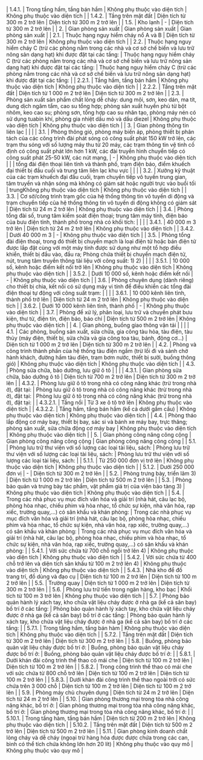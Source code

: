 | 1.4.1. | Trong tầng hầm, tầng bán hầm                                                                                                                                                                                                                                                                                                   | Không phụ thuộc vào diện tích                                                                                                           | Không phụ thuộc vào diện tích                                                                                                           |
| 1.4.2. | Tầng trên mặt đất                                                                                                                                                                                                                                                                                                              | Diện tích từ 300 m 2 trở lên                                                                                                            | Diện tích từ 300 m 2 trở lên                                                                                                            |
| 1.5.   | Kho lạnh                                                                                                                                                                                                                                                                                                                       | -                                                                                                                                       | Diện tích từ 300 m 2 trở lên                                                                                                            |
| 2.     | Gian phòng sản xuất                                                                                                                                                                                                                                                                                                            | Gian phòng sản xuất                                                                                                                     | Gian phòng sản xuất                                                                                                                     |
| 2.1.   | Thuộc hạng nguy hiểm cháy nổ A và B                                                                                                                                                                                                                                                                                            | Diện tích từ 300 m 2 trở lên                                                                                                            | Không phụ thuộc vào diện tích                                                                                                           |
| 2.2.   | Thuộc hạng nguy hiểm cháy C (trừ các phòng nằm trong các nhà và cơ sở chế biến và lưu trữ nông sản dạng hạt) khi được đặt tại các tầng:                                                                                                                                                                                        | Thuộc hạng nguy hiểm cháy C (trừ các phòng nằm trong các nhà và cơ sở chế biến và lưu trữ nông sản dạng hạt) khi được đặt tại các tầng: | Thuộc hạng nguy hiểm cháy C (trừ các phòng nằm trong các nhà và cơ sở chế biến và lưu trữ nông sản dạng hạt) khi được đặt tại các tầng: |
| 2.2.1. | Tầng hầm, tầng bán hầm                                                                                                                                                                                                                                                                                                         | Không phụ thuộc vào diện tích                                                                                                           | Không phụ thuộc vào diện tích                                                                                                           |
| 2.2.2. | Tầng trên mặt đất                                                                                                                                                                                                                                                                                                              | Diện tích từ 1 000 m 2 trở lên                                                                                                          | Diện tích từ 300 m 2 trở lên                                                                                                            |
| 2.3.   | Phòng sản xuất sản phẩm chất lỏng dễ cháy: dung môi, sơn, keo dán, ma tít, dung dịch ngâm tẩm, cao su tổng hợp; phòng sản xuất huyền phù từ bột nhôm, keo cao su; phòng sơn, tổng hợp cao su nhân tạo, phòng máy nén có sử dụng tuabin khí, phòng gia nhiệt dầu mỏ và dầu diezel                                               | Không phụ thuộc vào diện tích                                                                                                           | Không phụ thuộc vào diện tích                                                                                                           |
| 3.     | Gian phòng thông tin liên lạc                                                                                                                                                                                                                                                                                                  |                                                                                                                                         |                                                                                                                                         |
| 3.1.   | Phòng thông gió, phòng máy biến áp, phòng thiết bị phân tách của các công trình đài phát sóng có công suất phát 150 kW trở lên, các trạm thu sóng với số lượng máy thu từ 20 máy, các trạm thông tin vệ tinh cố định có công suất phát lớn hơn 1 kW, các đài truyền hình chuyển tiếp có công suất phát 25-50 kW, các nút mạng, | -                                                                                                                                       | Không phụ thuộc vào diện tích                                                                                                           |
|          | tổng đài điện thoại liên tỉnh và thành phố, trạm điện báo, điểm khuếch đại thiết bị đầu cuối và trung tâm liên lạc khu vực                                                                                                                                                                        |                                                                            |                                                                            |
| 3.2.     | Xưởng kỹ thuật của các trạm khuếch đại đầu cuối, trạm chuyển tiếp vô tuyến trung gian, tâm truyền và nhận sóng mà không có giám sát hoặc người trực vào buổi tối                                                                                                                                  | trungKhông phụ thuộc vào diện tích                                         | Không phụ thuộc vào diện tích                                              |
| 3.3.     | Cơ sở/công trình trạm gốc của hệ thống thông tin vô tuyến di động và trạm chuyển tiếp của hệ thống thông tin vô tuyến di động không có giám sát                                                                                                                                                   | Diện tích từ 24 m 2 trở lên                                                | Không phụ thuộc vào diện tích                                              |
| 3.4.     | Phòng tổng đài số, trung tâm kiểm soát điện thoại; trung tâm máy tính, điện báo của bưu điện tỉnh, thành phố trong nhà có khối tích:                                                                                                                                                              |                                                                            |                                                                            |
| 3.4.1.   | 40 000 m 3 trở lên                                                                                                                                                                                                                                                                                | Diện tích từ 24 m 2 trở lên                                                | Không phụ thuộc vào diện tích                                              |
| 3.4.2.   | Dưới 40 000 m 3                                                                                                                                                                                                                                                                                   | -                                                                          | Không phụ thuộc vào diện tích                                              |
| 3.5.     | Phòng tổng đài điện thoại, trong đó thiết bị chuyển mạch là loại điện tử hoặc bán điện tử được lắp đặt cùng với một máy tính được sử dụng như một tổ hợp điều khiển, thiết bị đầu vào, đầu ra; Phòng chứa thiết bị chuyển mạch điện tử, nút, trung tâm truyền thông tài liệu với công suất: 1) 2) |                                                                            |                                                                            |
| 3.5.1.   | 10 000 số, kênh hoặc điểm kết nối trở lên                                                                                                                                                                                                                                                         | Không phụ thuộc vào diện tích                                              | Không phụ thuộc vào diện tích                                              |
| 3.5.2.   | Dưới 10 000 số, kênh hoặc điểm kết nối                                                                                                                                                                                                                                                            | -                                                                          | Không phụ thuộc vào diện tích                                              |
| 3.6.     | Phòng chuyên dụng (dành riêng) cho thiết bị chia, kết nối có sử dụng máy vi tính để điều khiển các tổng đài điện thoại tự động với công suất trạm:                                                                                                                                                |                                                                            |                                                                            |
| 3.6.1.   | 10 000 kênh liên tỉnh, thành phố trở lên                                                                                                                                                                                                                                                          | Diện tích từ 24 m 2 trở lên                                                | Không phụ thuộc vào diện tích                                              |
| 3.6.2.   | Dưới 10 000 kênh liên tỉnh, thành phố                                                                                                                                                                                                                                                             | -                                                                          | Không phụ thuộc vào diện tích                                              |
| 3.7.     | Phòng để xử lý, phân loại, lưu trữ và chuyển phát bưu kiện, thư từ, điện tín, điện báo, báo chí                                                                                                                                                                                                   | Diện tích từ 500 m 2 trở lên                                               | Không phụ thuộc vào diện tích                                              |
| 4.       | Gian phòng, buồng giao thông vận tải                                                                                                                                                                                                                                                              |                                                                            |                                                                            |
| 4.1.     | Các phòng, buồng sản xuất, sửa chữa, gia công tàu hỏa, tàu điện, tàu thủy (máy điện, thiết bị, sửa chữa và gia công toa tàu, bánh, động cơ...)                                                                                                                                                    | Diện tích từ 1 000 m 2 trở lên                                             | Diện tích từ 300 m 2 trở lên                                               |
| 4.2.     | Phòng và công trình thành phần của hệ thống tàu điện ngầm (trừ lối đi và sảnh chờ hành khách, đường hầm tàu điện, trạm bơm nước, thiết bị sưởi, buồng thông gió)                                                                                                                                  | Không phụ thuộc vào diện tích                                              | Không phụ thuộc vào diện tích                                              |
| 4.3.     | Phòng sửa chữa, bảo dưỡng, lưu giữ ô tô                                                                                                                                                                                                                                                           |                                                                            |                                                                            |
| 4.3.1.   | Gian phòng sửa chữa, bảo dưỡng ô tô                                                                                                                                                                                                                                                               | Diện tích từ 700 m 2 trở lên                                               | Diện tích từ 300 m 2 trở lên                                               |
| 4.3.2.   | Phòng lưu giữ ô tô trong nhà có công năng khác (trừ trong nhà ở), đặt tại:                                                                                                                                                                                                                        | Phòng lưu giữ ô tô trong nhà có công năng khác (trừ trong nhà ở), đặt tại: | Phòng lưu giữ ô tô trong nhà có công năng khác (trừ trong nhà ở), đặt tại: |
| 4.3.2.1. | Tầng nổi                                                                                                                                                                                                                                                                                          | Từ 3 xe ô tô trở lên                                                       | Không phụ thuộc vào diện tích                                              |
| 4.3.2.2. | Tầng hầm, tầng bán hầm (kể cả dưới gầm cầu)                                                                                                                                                                                                                                                       | Không phụ thuộc vào diện tích                                              | Không phụ thuộc vào diện tích                                              |
| 4.4.    | Phòng tháo lắp động cơ máy bay, thiết bị bay, sác si và bánh xe máy bay, trực thăng; phòng sản xuất, sửa chữa động cơ máy bay                                                                        | Không phụ thuộc vào diện tích                                                                                                                                                                        | Không phụ thuộc vào diện tích                                                                                                                                                                        |
| 5.      | Gian phòng công năng công cộng                                                                                                                                                                       | Gian phòng công năng công cộng                                                                                                                                                                       | Gian phòng công năng công cộng                                                                                                                                                                       |
| 5.1.    | Phòng lưu trữ thư viện với số lượng các loại tài liệu, sách:                                                                                                                                         | Phòng lưu trữ thư viện với số lượng các loại tài liệu, sách:                                                                                                                                         | Phòng lưu trữ thư viện với số lượng các loại tài liệu, sách:                                                                                                                                         |
| 5.1.1.  | Từ 250 000 đơn vị trở lên                                                                                                                                                                            | Không phụ thuộc vào diện tích                                                                                                                                                                        | Không phụ thuộc vào diện tích                                                                                                                                                                        |
| 5.1.2.  | Dưới 250 000 đơn vị                                                                                                                                                                                  | -                                                                                                                                                                                                    | Diện tích từ 300 m 2 trở lên                                                                                                                                                                         |
| 5.2.    | Phòng trưng bày, triển lãm 3)                                                                                                                                                                        | Diện tích từ 1 000 m 2 trở lên                                                                                                                                                                       | Diện tích từ 500 m 2 trở lên                                                                                                                                                                         |
| 5.3.    | Phòng bảo quản và trưng bày tác phẩm, vật phẩm giá trị của viện bảo tàng 3)                                                                                                                          | Không phụ thuộc vào diện tích                                                                                                                                                                        | Không phụ thuộc vào diện tích                                                                                                                                                                        |
| 5.4.    | Trong các nhà phục vụ mục đích văn hóa và giải trí (nhà hát, câu lạc bộ, phòng hòa nhạc, chiếu phim và hòa nhạc, tổ chức sự kiện, nhà văn hóa, rạp xiếc, trường quay,...) có sân khấu và khán phòng: | Trong các nhà phục vụ mục đích văn hóa và giải trí (nhà hát, câu lạc bộ, phòng hòa nhạc, chiếu phim và hòa nhạc, tổ chức sự kiện, nhà văn hóa, rạp xiếc, trường quay,...) có sân khấu và khán phòng: | Trong các nhà phục vụ mục đích văn hóa và giải trí (nhà hát, câu lạc bộ, phòng hòa nhạc, chiếu phim và hòa nhạc, tổ chức sự kiện, nhà văn hóa, rạp xiếc, trường quay,...) có sân khấu và khán phòng: |
| 5.4.1.  | Với sức chứa từ 700 chỗ ngồi trở lên 4)                                                                                                                                                              | Không phụ thuộc vào diện tích                                                                                                                                                                        | Không phụ thuộc vào diện tích                                                                                                                                                                        |
| 5.4.2.  | Với sức chứa từ 400 chỗ trở lên và diện tích sân khấu từ 100 m 2 trở lên 4)                                                                                                                          | Không phụ thuộc vào diện tích                                                                                                                                                                        | Không phụ thuộc vào diện tích                                                                                                                                                                        |
| 5.4.3.  | Nhà kho để đồ trang trí, đồ dùng và đạo cụ                                                                                                                                                           | Diện tích từ 100 m 2 trở lên                                                                                                                                                                         | Diện tích từ 100 m 2 trở lên                                                                                                                                                                         |
| 5.5.    | Trường quay                                                                                                                                                                                          | Diện tích từ 1 000 m 2 trở lên                                                                                                                                                                       | Diện tích từ 300 m 2 trở lên                                                                                                                                                                         |
| 5.6.    | Phòng lưu trữ tiền trong ngân hàng, kho bạc                                                                                                                                                          | Khối tích từ 100 m 3 trở lên                                                                                                                                                                         | Không phụ thuộc vào diện tích                                                                                                                                                                        |
| 5.7.    | Phòng bảo quản hành lý xách tay, kho chứa vật liệu cháy được ở nhà ga (kể cả sân bay) bố trí ở các tầng:                                                                                             | Phòng bảo quản hành lý xách tay, kho chứa vật liệu cháy được ở nhà ga (kể cả sân bay) bố trí ở các tầng:                                                                                             | Phòng bảo quản hành lý xách tay, kho chứa vật liệu cháy được ở nhà ga (kể cả sân bay) bố trí ở các tầng:                                                                                             |
| 5.7.1.  | Trong tầng hầm, tầng bán hàm                                                                                                                                                                         | Không phụ thuộc vào diện tích                                                                                                                                                                        | Không phụ thuộc vào diện tích                                                                                                                                                                        |
| 5.7.2.  | Tầng trên mặt đất                                                                                                                                                                                    | Diện tích từ 300 m 2 trở lên                                                                                                                                                                         | Diện tích từ 300 m 2 trở lên                                                                                                                                                                         |
| 5.8.    | Buồng, phòng bảo quản vật liệu cháy được bố trí ở:                                                                                                                                                   | Buồng, phòng bảo quản vật liệu cháy được bố trí ở:                                                                                                                                                   | Buồng, phòng bảo quản vật liệu cháy được bố trí ở:                                                                                                                                                   |
| 5.8.1.  | Dưới khán đài công trình thể thao có mái che                                                                                                                                                         | Diện tích từ 100 m 2 trở lên                                                                                                                                                                         | Diện tích từ 100 m 2 trở lên                                                                                                                                                                         |
| 5.8.2.  | Trong công trình thể thao có mái che với sức chứa từ 800 chỗ trở lên                                                                                                                                 | Diện tích từ 100 m 2 trở lên                                                                                                                                                                         | Diện tích từ 100 m 2 trở lên                                                                                                                                                                         |
| 5.8.3.  | Dưới khán đài công trình thể thao ngoài trời có sức chứa trên 3 000 chỗ                                                                                                                              | Diện tích từ 100 m 2 trở lên                                                                                                                                                                         | Diện tích từ 100 m 2 trở lên                                                                                                                                                                         |
| 5.9.    | Phòng máy chủ chuyên dụng                                                                                                                                                                            | Diện tích từ 24 m 2 trở lên                                                                                                                                                                          | Diện tích từ 24 m 2 trở lên                                                                                                                                                                          |
| 5.10.   | Gian phòng thương mại trong tòa nhà công năng khác, bố trí ở:                                                                                                                                        | Gian phòng thương mại trong tòa nhà công năng khác, bố trí ở:                                                                                                                                        | Gian phòng thương mại trong tòa nhà công năng khác, bố trí ở:                                                                                                                                        |
| 5.10.1. | Trong tầng hàm, tầng bán hầm                                                                                                                                                                         | Diện tích từ 200 m 2 trở lên                                                                                                                                                                         | Không phụ thuộc vào diện tích                                                                                                                                                                        |
| 5.10.2. | Tầng trên mặt đất                                                                                                                                                                                    | Diện tích từ 500 m 2 trở lên                                                                                                                                                                         | Diện tích từ 500 m 2 trở lên                                                                                                                                                                         |
| 5.11.   | Gian phòng kinh doanh chất lỏng cháy và dễ cháy (ngoại trừ hàng hóa được được chứa trong các can, bình có thể tích chứa không lớn hơn 20 lít)                                                        | Không phụ thuộc vào quy mô                                                                                                                                                                           | Không phụ thuộc vào quy mô                                                                                                                                                                           |